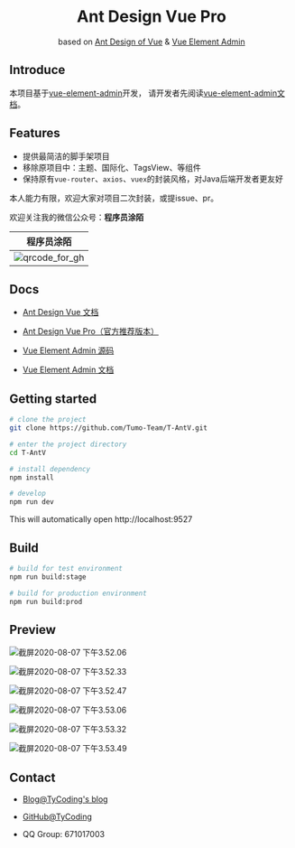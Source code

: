 <h1 align="center">Ant Design Vue Pro</h1>
<div align="center">
based on  <a href="https://vuecomponent.github.io/ant-design-vue/docs/vue/introduce-cn/" target="_blank">Ant Design of Vue</a> & <a href="https://github.com/PanJiaChen/vue-element-admin" target="_blank">Vue Element Admin</a>
</div>

## Introduce

本项目基于[vue-element-admin](https://github.com/PanJiaChen/vue-element-admin)开发， 请开发者先阅读[vue-element-admin文档](https://panjiachen.gitee.io/vue-element-admin-site/zh/)。

## Features

- 提供最简洁的脚手架项目
- 移除原项目中：主题、国际化、TagsView、等组件
- 保持原有`vue-router`、`axios`、`vuex`的封装风格，对Java后端开发者更友好

本人能力有限，欢迎大家对项目二次封装，或提issue、pr。

欢迎关注我的微信公众号：**程序员涂陌**

| 程序员涂陌                                                  |
| ----------------------------------------------------------- |
| ![qrcode_for_gh](http://cdn.tycoding.cn/20200610184737.jpg) |


## Docs

- [Ant Design Vue 文档](https://www.antdv.com/docs/vue/introduce-cn/)

- [Ant Design Vue Pro（官方推荐版本）](https://github.com/vueComponent/ant-design-vue-pro)

- [Vue Element Admin 源码](https://github.com/PanJiaChen/vue-element-admin)

- [Vue Element Admin 文档](https://panjiachen.gitee.io/vue-element-admin-site/zh/)

## Getting started

```bash
# clone the project
git clone https://github.com/Tumo-Team/T-AntV.git

# enter the project directory
cd T-AntV

# install dependency
npm install

# develop
npm run dev
```

This will automatically open http://localhost:9527

## Build

```bash
# build for test environment
npm run build:stage

# build for production environment
npm run build:prod
```

## Preview

![截屏2020-08-07 下午3.52.06](http://cdn.tycoding.cn/20200807155213.png)

![截屏2020-08-07 下午3.52.33](http://cdn.tycoding.cn/20200807155237.png)

![截屏2020-08-07 下午3.52.47](http://cdn.tycoding.cn/20200807155250.png)

![截屏2020-08-07 下午3.53.06](http://cdn.tycoding.cn/20200807155308.png)

![截屏2020-08-07 下午3.53.32](http://cdn.tycoding.cn/20200807155334.png)

![截屏2020-08-07 下午3.53.49](http://cdn.tycoding.cn/20200807155351.png)

## Contact

- [Blog@TyCoding's blog](http://www.tycoding.cn)

- [GitHub@TyCoding](https://github.com/TyCoding)

- QQ Group: 671017003